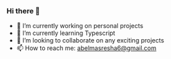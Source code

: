 ### Hi there 👋


- 🔭 I’m currently working on personal projects
- 🌱 I’m currently learning Typescript
- 👯 I’m looking to collaborate on any exciting projects
- 📫 How to reach me: abelmasresha6@gmail.com

